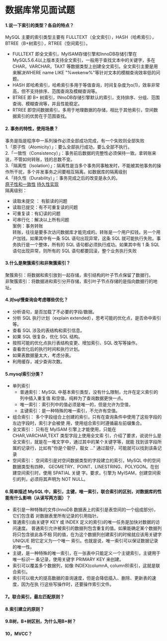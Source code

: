 # 数据库常见面试题
#### 1.说一下索引的类型？各自的特点？
MySQL 主要的索引类型主要有 FULLTEXT（全文索引），HASH（哈希索引），BTREE（B+树索引），RTREE（空间索引）。
+ FULLTEXT 即全文索引，MyISAM存储引擎和InnoDB存储引擎在MySQL5.6.4以上版本支持全文索引，一般用于查找文本中的关键字，多在CHAR，VARCHAR，TAXT 等数据类型上创建全文索引。全文索引主要是用来解决WHERE name LIKE "%wekenw%"等针对文本的模糊查询效率低的问题。
+ HASH 即哈希索引，哈希索引多用于等值查询，时间复杂度为o(1)，效率非常高，但不支持排序、范围查询及模糊查询等。
+ BTREE 即 B+ 树索引，INnoDB存储引擎默认的索引，支持排序、分组、范围查询、模糊查询等，并且性能稳定。
+ RTREE 即空间数据索引，多用于地理数据的存储，相比于其他索引，空间数据索引的优势在于范围查找。

#### 2. 事务的特性，使用场景？
事务是指是程序中一系列操作必须全部成功完成，有一个失败则全部失败  
1.「原子性（Atomicity）」：要么全部执行成功，要么全部不执行。  
2.「一致性（Consistency）」：事务前后数据的完整性必须保持一致。拿转账来说，不管如何转账，钱的总数不变。  
3.「隔离性（Isolation）」：隔离性是当多个事务同事触发时，不能被其他事务的操作所干扰，多个并发事务之间要相互隔离。如数据库的隔离级别    
4.「持久性（Durability）」：事务完成之后的改变是永久的。  
[原子性和一致性](https://www.cnblogs.com/GreenLeaves/p/6567507.html)
[持久性实现](https://blog.csdn.net/weixin_32553639/article/details/113599164)   
隔离级别：  
+ 读取未提交 ： 有脏读的问题
+ 读取已提交：有不可重复读的问题
+ 可重复读：有幻读的问题
+ 可串行化：解决以上所有问题  
案例：事务转账  
转账，往往是要多次访问数据库才能完成的。转账是一个用户扣钱，另一个用户加钱。如果其中有一条 SQL 语句出现异常，这条 SQL 就可能执行失败。事务执行是一个整体，所有的 SQL 语句都必须执行成功。如果其中有 1 条 SQL 语句出现异常，则所有的 SQL 语句都要回滚，整个业务执行失败

#### 3.什么是聚簇索引和非聚簇索引？ 
聚簇索引：将数据和索引放到一起存储，索引结构的叶子节点保留了数据行。  
非聚簇索引：将数据进和索引分开存储，索引叶子节点存储的是指向数据行的地址。
#### 4.对sql慢查询会考虑哪些优化？  
- 分析语句，是否加载了不必要的字段/数据。
- 分析 SQL 执行计划（explain extended），思考可能的优化点，是否命中索引等。
- 查看 SQL 涉及的表结构和索引信息。
- 如果 SQL 很复杂，优化 SQL 结构。
- 按照可能的优化点执行表结构变更、增加索引、SQL 改写等操作。
- 查看优化后的执行时间和执行计划。
- 如果表数据量太大，考虑分表。
- 利用缓存，减少查询次数。
#### 5.mysql索引分类？
+ 单列索引
    - 普通索引：MySQL 中基本索引类型，没有什么限制，允许在定义索引的列中插入重复值
和空值，纯粹为了查询数据更快一点。
    - 唯一索引：索引列中的值必须是唯一的，但是允许为空值，
    - 主键索引：是一种特殊的唯一索引，不允许有空值。
+ 组合索引：
多个字段组合上创建的索引，只有在查询条件中使用了这些字段的左边字段时，索引才会被使
用，使用组合索引时遵循最左前缀集合。
+ 全文索引：
只有在 MyISAM 引擎上才能使用，只能在 CHAR,VARCHAR,TEXT 类型字段上使用全文索
引，介绍了要求，说说什么是全文索引，就是在一堆文字中，通过其中的某个关键字等，就能
找到该字段所属的记录行，比如有"你是个靓仔，靓女 ..." 通过靓仔，可能就可以找到该条记
录
+ 空间索引：
空间索引是对空间数据类型的字段建立的索引，MySQL 中的空间数据类型有四种，
GEOMETRY、POINT、LINESTRING、POLYGON。在创建空间索引时，使用 SPATIAL 关键
字。要求，引擎为 MyISAM，创建空间索引的列，必须将其声明为 NOT NULL。
#### 6.简单描述 MySQL 中，索引，主键，唯一索引，联合索引的区别，对数据库的性能有什么影响（从读写两方面）？  
+ 索引是一种特殊的文件(InnoDB 数据表上的索引是表空间的一个组成部分)，它们包含着
对数据表里所有记录的引用指针。
+ 普通索引(由关键字 KEY 或 INDEX 定义的索引)的唯一任务是加快对数据的访问速度。
普通索引允许被索引的数据列包含重复的值。如果能确定某个数据列将只包含彼此各不相
同的值，在为这个数据列创建索引的时候就应该用关键字 UNIQUE 把它定义为一个唯一
索引。也就是说，唯一索引可以保证数据记录的唯一性。
+ 主键，是一种特殊的唯一索引，在一张表中只能定义一个主键索引，主键用于唯一标识一
条记录，使用关键字 PRIMARY KEY 来创建。
+ 索引可以覆盖多个数据列，如像 INDEX(columnA, columnB)索引，这就是联合索引。
+ 索引可以极大的提高数据的查询速度，但是会降低插入、删除、更新表的速度，因为在执
行这些写操作时，还要操作索引文件。
#### 7。联合索引，最左匹配原则？
#### 8.索引建立的原则？
#### 9.B树，B+树区别，为什么用B+树？
#### 10，MVCC？
